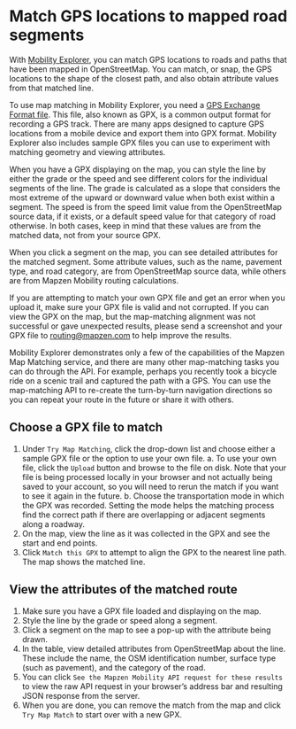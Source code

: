 # Match GPS locations to mapped road segments

With [Mobility Explorer](https://mapzen.com/mobility/explorer), you can match GPS locations to roads and paths that have been mapped in OpenStreetMap. You can match, or snap, the GPS locations to the shape of the closest path, and also obtain attribute values from that matched line.

To use map matching in Mobility Explorer, you need a [GPS Exchange Format file](https://en.wikipedia.org/wiki/GPS_Exchange_Format). This file, also known as GPX, is a common output format for recording a GPS track. There are many apps designed to capture GPS locations from a mobile device and export them into GPX format. Mobility Explorer also includes sample GPX files you can use to experiment with matching geometry and viewing attributes.

When you have a GPX displaying on the map, you can style the line by either the grade or the speed and see different colors for the individual segments of the line. The grade is calculated as a slope that considers the most extreme of the upward or downward value when both exist within a segment. The speed is from the speed limit value from the OpenStreetMap source data, if it exists, or a default speed value for that category of road otherwise. In both cases, keep in mind that these values are from the matched data, not from your source GPX.

When you click a segment on the map, you can see detailed attributes for the matched segment. Some attribute values, such as the name, pavement type, and road category, are from OpenStreetMap source data, while others are from Mapzen Mobility routing calculations.

If you are attempting to match your own GPX file and get an error when you upload it, make sure your GPX file is valid and not corrupted. If you can view the GPX on the map, but the map-matching alignment was not successful or gave unexpected results, please send a screenshot and your GPX file to routing@mapzen.com to help improve the results.

Mobility Explorer demonstrates only a few of the capabilities of the Mapzen Map Matching service, and there are many other map-matching tasks you can do through the API. For example, perhaps you recently took a bicycle ride on a scenic trail and captured the path with a GPS. You can use the map-matching API to re-create the turn-by-turn navigation directions so you can repeat your route in the future or share it with others.

## Choose a GPX file to match

1. Under `Try Map Matching`, click the drop-down list and choose either a sample GPX file or the option to use your own file.
  a. To use your own file, click the `Upload` button and browse to the file on disk. Note that your file is being processed locally in your browser and not actually being saved to your account, so you will need to rerun the match if you want to see it again in the future.
  b. Choose the transportation mode in which the GPX was recorded. Setting the mode helps the matching process find the correct path if there are overlapping or adjacent segments along a roadway.
2. On the map, view the line as it was collected in the GPX and see the start and end points.
3. Click `Match this GPX` to attempt to align the GPX to the nearest line path. The map shows the matched line.

## View the attributes of the matched route

1. Make sure you have a GPX file loaded and displaying on the map.
2. Style the line by the grade or speed along a segment.
3. Click a segment on the map to see a pop-up with the attribute being drawn.
4. In the table, view detailed attributes from OpenStreetMap about the line. These include the name, the OSM identification number, surface type (such as pavement), and the category of the road.
5. You can click `See the Mapzen Mobility API request for these results` to view the raw API request in your browser’s address bar and resulting JSON response from the server.
6. When you are done, you can remove the match from the map and click `Try Map Match` to start over with a new GPX.
